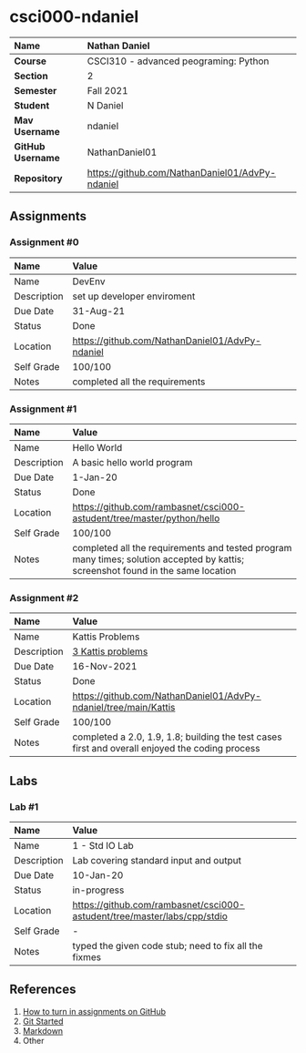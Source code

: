 # csci000-ndaniel



| Name | Nathan Daniel |
|:---|:---|
| **Course** | CSCI310 - advanced peograming: Python |
| **Section** | 2 |
| **Semester** | Fall 2021 |
| **Student** | N Daniel |
| **Mav Username**            | ndaniel |
| **GitHub Username**         | NathanDaniel01|
| **Repository**          | https://github.com/NathanDaniel01/AdvPy-ndaniel |

## Assignments

### Assignment #0

| Name | Value |
| :--- | :--- |
| Name |DevEnv|
| Description | set up developer enviroment |
| Due Date | 31-Aug-21 |
| Status | Done |
| Location | https://github.com/NathanDaniel01/AdvPy-ndaniel |
| Self Grade | 100/100 |
| Notes | completed all the requirements|

### Assignment #1

| Name | Value |
| :--- | :--- |
| Name | Hello World |
| Description | A basic hello world program |
| Due Date | 1-Jan-20 |
| Status | Done |
| Location | https://github.com/rambasnet/csci000-astudent/tree/master/python/hello |
| Self Grade | 100/100 |
| Notes | completed all the requirements and tested program many times; solution accepted by kattis; screenshot found in the same location |

### Assignment #2

| Name | Value |
| :--- | :--- |
| Name |  Kattis Problems |
| Description | [3 Kattis problems](https://open.kattis.com/) |
| Due Date | 16-Nov-2021 |
| Status | Done |
| Location | https://github.com/NathanDaniel01/AdvPy-ndaniel/tree/main/Kattis|
| Self Grade | 100/100 |
| Notes | completed a 2.0, 1.9, 1.8; building the test cases first and overall enjoyed the coding process |


## Labs

### Lab #1

| Name | Value |
| :--- | :--- |
| Name | 1 - Std IO Lab |
| Description | Lab covering standard input and output |
| Due Date | 10-Jan-20 |
| Status | in-progress |
| Location | https://github.com/rambasnet/csci000-astudent/tree/master/labs/cpp/stdio |
| Self Grade | - |
| Notes | typed the given code stub; need to fix all the fixmes |


## References

1. [How to turn in assignments on GitHub](https://docs.google.com/document/d/16mixtVA-dePbWidBzI3JXNW4kFhRyT7XsJgL6GtGvGA/edit?usp=sharing)
2. [Git Started](https://docs.google.com/document/d/1M0YeBfFPy5YPpfX7312R9-IldjagimvEma_YhgeLPcw/edit#heading=h.ssqvh5gmotj4)
3. [Markdown](https://github.com/adam-p/markdown-here/wiki/Markdown-Cheatsheet)
4. Other
